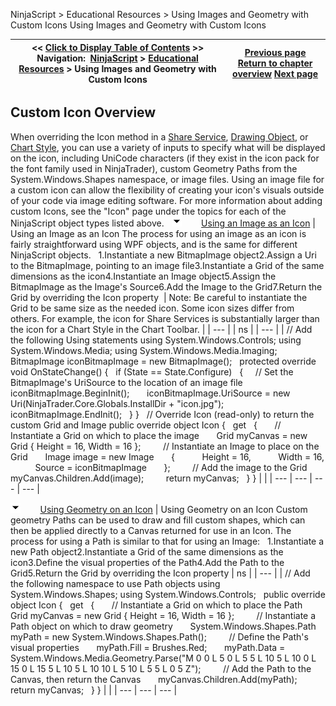 ﻿
NinjaScript > Educational Resources > Using Images and Geometry with Custom Icons
Using Images and Geometry with Custom Icons

| << [Click to Display Table of Contents](using_images_and_geometry_with_custom_icons.md) >> **Navigation:**     [NinjaScript](ninjascript-1.md) > [Educational Resources](educational_resources-1.md) > Using Images and Geometry with Custom Icons | [Previous page](using_historical_bid_ask_serie-1.md) [Return to chapter overview](educational_resources-1.md) [Next page](using_sharpdx_for_custom_chart_rendering-1.md) |
| --- | --- |
## Custom Icon Overview
When overriding the Icon method in a [Share Service](share_service-1.md), [Drawing Object](drawing_tools-1.md), or [Chart Style](chart_style-1.md), you can use a variety of inputs to specify what will be displayed on the icon, including UniCode characters (if they exist in the icon pack for the font family used in NinjaTrader), custom Geometry Paths from the System.Windows.Shapes namespace, or image files. Using an image file for a custom icon can allow the flexibility of creating your icon's visuals outside of your code via image editing software. For more information about adding custom Icons, see the "Icon" page under the topics for each of the NinjaScript object types listed above.
 
![tog_minus](tog_minus-1.gif)        [Using an Image as an Icon](javascript:HMToggle('toggle','UsingAnImageAsAnIcon','UsingAnImageAsAnIcon_ICON'))
| Using an Image as an Icon The process for using an image as an icon is fairly straightforward using WPF objects, and is the same for different NinjaScript objects.   1.Instantiate a new BitmapImage object2.Assign a Uri to the BitmapImage, pointing to an image file3.Instantiate a Grid of the same dimensions as the icon4.Instantiate an Image object5.Assign the BitmapImage as the Image's Source6.Add the Image to the Grid7.Return the Grid by overriding the Icon property    | Note: Be careful to instantiate the Grid to be same size as the needed icon. Some icon sizes differ from others. For example, the icon for Share Services is substantially larger than the icon for a Chart Style in the Chart Toolbar. | | --- |
| ns |
| --- |
| // Add the following Using statements using System.Windows.Controls; using System.Windows.Media; using System.Windows.Media.Imaging;   BitmapImage iconBitmapImage = new BitmapImage();   protected override void OnStateChange() {    if (State == State.Configure)    {      // Set the BitmapImage's UriSource to the location of an image file        iconBitmapImage.BeginInit();        iconBitmapImage.UriSource = new Uri(NinjaTrader.Core.Globals.InstallDir + "icon.jpg");        iconBitmapImage.EndInit();    } }   // Override Icon (read-only) to return the custom Grid and Image public override object Icon {    get    {        // Instantiate a Grid on which to place the image        Grid myCanvas = new Grid { Height = 16, Width = 16 };          // Instantiate an Image to place on the Grid        Image image = new Image        {            Height = 16,            Width = 16,            Source = iconBitmapImage        };          // Add the image to the Grid        myCanvas.Children.Add(image);          return myCanvas;    } } | |
| --- | --- | --- | --- |

![tog_minus](tog_minus-1.gif)        [Using Geometry on an Icon](javascript:HMToggle('toggle','UsingGeometryOnAnIcon','UsingGeometryOnAnIcon_ICON'))
| Using Geometry on an Icon Custom geometry Paths can be used to draw and fill custom shapes, which can then be applied directly to a Canvas returned for use in an Icon. The process for using a Path is similar to that for using an Image:   1.Instantiate a new Path object2.Instantiate a Grid of the same dimensions as the icon3.Define the visual properties of the Path4.Add the Path to the Grid5.Return the Grid by overriding the Icon property
| ns |
| --- |
| // Add the following namespace to use Path objects using System.Windows.Shapes; using System.Windows.Controls;   public override object Icon {    get    {        // Instantiate a Grid on which to place the Path        Grid myCanvas = new Grid { Height = 16, Width = 16 };          // Instantiate a Path object on which to draw geometry        System.Windows.Shapes.Path myPath = new System.Windows.Shapes.Path();          // Define the Path's visual properties        myPath.Fill = Brushes.Red;        myPath.Data = System.Windows.Media.Geometry.Parse("M 0 0 L 5 0 L 5 5 L 10 5 L 10 0 L 15 0 L 15 5 L 10 5 L 10 10 L 5 10 L 5 5 L 0 5 Z");          // Add the Path to the Canvas, then return the Canvas        myCanvas.Children.Add(myPath);        return myCanvas;    } } | |
| --- | --- | --- |

 

